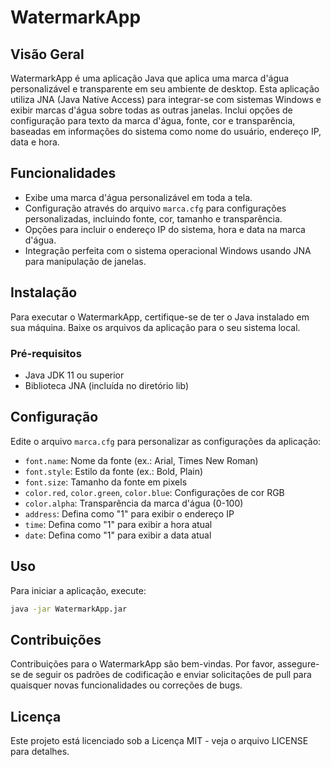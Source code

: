 # WatermarkApp

## Visão Geral
WatermarkApp é uma aplicação Java que aplica uma marca d'água personalizável e transparente em seu ambiente de desktop. Esta aplicação utiliza JNA (Java Native Access) para integrar-se com sistemas Windows e exibir marcas d'água sobre todas as outras janelas. Inclui opções de configuração para texto da marca d'água, fonte, cor e transparência, baseadas em informações do sistema como nome do usuário, endereço IP, data e hora.

## Funcionalidades
- Exibe uma marca d'água personalizável em toda a tela.
- Configuração através do arquivo `marca.cfg` para configurações personalizadas, incluindo fonte, cor, tamanho e transparência.
- Opções para incluir o endereço IP do sistema, hora e data na marca d'água.
- Integração perfeita com o sistema operacional Windows usando JNA para manipulação de janelas.

## Instalação
Para executar o WatermarkApp, certifique-se de ter o Java instalado em sua máquina. Baixe os arquivos da aplicação para o seu sistema local.

### Pré-requisitos
- Java JDK 11 ou superior
- Biblioteca JNA (incluída no diretório lib)

## Configuração
Edite o arquivo `marca.cfg` para personalizar as configurações da aplicação:
- `font.name`: Nome da fonte (ex.: Arial, Times New Roman)
- `font.style`: Estilo da fonte (ex.: Bold, Plain)
- `font.size`: Tamanho da fonte em pixels
- `color.red`, `color.green`, `color.blue`: Configurações de cor RGB
- `color.alpha`: Transparência da marca d'água (0-100)
- `address`: Defina como "1" para exibir o endereço IP
- `time`: Defina como "1" para exibir a hora atual
- `date`: Defina como "1" para exibir a data atual

## Uso
Para iniciar a aplicação, execute:
```bash
java -jar WatermarkApp.jar
```

## Contribuições
Contribuições para o WatermarkApp são bem-vindas. Por favor, assegure-se de seguir os padrões de codificação e enviar solicitações de pull para quaisquer novas funcionalidades ou correções de bugs.

## Licença
Este projeto está licenciado sob a Licença MIT - veja o arquivo LICENSE para detalhes.
